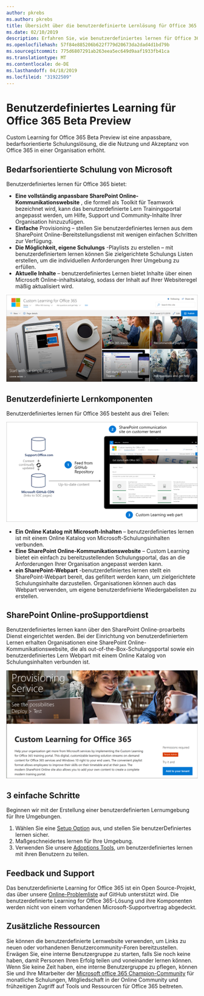 ```yaml
---
author: pkrebs
ms.author: pkrebs
title: Übersicht über die benutzerdefinierte Lernlösung für Office 365 Open Source
ms.date: 02/10/2019
description: Erfahren Sie, wie benutzerdefiniertes lernen für Office 365 die Nutzung und Einführung von Office 365 in Ihrer Organisation beschleunigen kann. Unsere Lösungen enthalten ein benutzerdefiniertes SharePoint Online-Webpart und eine moderne SharePoint Online Communications-Schulungswebsite, die problemlos für Ihren Office 365-Mandanten bereitgestellt werden kann.
ms.openlocfilehash: 57f84e885206b622f779d20673da2dad4d1bd79b
ms.sourcegitcommit: 775d6807291ab263eea5ec649d9aaf1933fb41ca
ms.translationtype: MT
ms.contentlocale: de-DE
ms.lasthandoff: 04/18/2019
ms.locfileid: "31922509"
---
```

# <a name="custom-learning-for-office-365-beta-preview"></a>Benutzerdefiniertes Learning für Office 365 Beta Preview
Custom Learning for Office 365 Beta Preview ist eine anpassbare, bedarfsorientierte Schulungslösung, die die Nutzung und Akzeptanz von Office 365 in einer Organisation erhöht.  

## <a name="on-demand-custom-training-from-microsoft"></a>Bedarfsorientierte Schulung von Microsoft

Benutzerdefiniertes lernen für Office 365 bietet:

- **Eine vollständig anpassbare SharePoint Online-Kommunikationswebsite** , die formell als Toolkit für Teamwork bezeichnet wird, kann das benutzerdefinierte Lern Trainingsportal angepasst werden, um Hilfe, Support und Community-Inhalte Ihrer Organisation hinzuzufügen.
- **Einfache** Provisioning – stellen Sie benutzerdefiniertes lernen aus dem SharePoint Online-Bereitstellungsdienst mit wenigen einfachen Schritten zur Verfügung.
- **Die Möglichkeit, eigene Schulungs** -Playlists zu erstellen – mit benutzerdefiniertem lernen können Sie zielgerichtete Schulungs Listen erstellen, um die individuellen Anforderungen Ihrer Umgebung zu erfüllen.
- **Aktuelle Inhalte** – benutzerdefiniertes Lernen bietet Inhalte über einen Microsoft Online-inhaltskatalog, sodass der Inhalt auf Ihrer Websiteregel mäßig aktualisiert wird.

![CG-Introducing. png](media/cg-introducing.png)

## <a name="custom-learning-components"></a>Benutzerdefinierte Lernkomponenten
Benutzerdefiniertes lernen für Office 365 besteht aus drei Teilen: 

![CG-howitworks. png](media/cg-howitworks.png)

- **Ein Online Katalog mit Microsoft-Inhalten** – benutzerdefiniertes lernen ist mit einem Online Katalog von Microsoft-Schulungsinhalten verbunden.
- **Eine SharePoint Online-Kommunikationswebsite** – Custom Learning bietet ein einfach zu bereitzustellenden Schulungsportal, das an die Anforderungen Ihrer Organisation angepasst werden kann.
- **ein SharePoint-Webpart** -benutzerdefiniertes lernen stellt ein SharePoint-Webpart bereit, das gefiltert werden kann, um zielgerichtete Schulungsinhalte darzustellen. Organisationen können auch das Webpart verwenden, um eigene benutzerdefinierte Wiedergabelisten zu erstellen.

## <a name="sharepoint-online-provisioning-service"></a>SharePoint Online-proSupportdienst 
Benutzerdefiniertes lernen kann über den SharePoint Online-proarbeits Dienst eingerichtet werden. Bei der Einrichtung von benutzerdefiniertem Lernen erhalten Organisationen eine SharePoint Online-Kommunikationswebsite, die als out-of-the-Box-Schulungsportal sowie ein benutzerdefiniertes Lern Webpart mit einem Online Katalog von Schulungsinhalten verbunden ist. 

![CG-Provision. png](media/cg-provision.png)

## <a name="3-easy-steps"></a>3 einfache Schritte
Beginnen wir mit der Erstellung einer benutzerdefinierten Lernumgebung für Ihre Umgebungen.
1. Wählen Sie eine [Setup Option](custom_setupoptions.md) aus, und stellen Sie benutzerDefiniertes lernen sicher.  
2. Maßgeschneidertes lernen für Ihre Umgebung.
3. Verwenden Sie unsere [Adoptions Tools](driveadoption.md), um benutzerdefiniertes lernen mit ihren Benutzern zu teilen.

## <a name="feedback-and-support"></a>Feedback und Support

Das benutzerdefinierte Learning for Office 365 ist ein Open Source-Projekt, das über unsere [Online-Problemliste](https://aka.ms/CustomLearningHelp) auf GitHub unterstützt wird. Die benutzerdefinierte Learning for Office 365-Lösung und ihre Komponenten werden nicht von einem vorhandenen Microsoft-Supportvertrag abgedeckt.  

## <a name="additional-resources"></a>Zusätzliche Ressourcen
Sie können die benutzerdefinierte Lernwebsite verwenden, um Links zu neuen oder vorhandenen Benutzercommunity-Foren bereitzustellen. Erwägen Sie, eine interne Benutzergruppe zu starten, falls Sie noch keine haben, damit Personen Ihren Erfolg teilen und voneinander lernen können.  Wenn Sie keine Zeit haben, eine interne Benutzergruppe zu pflegen, können Sie und Ihre Mitarbeiter der [Microsoft office 365 Champion-Community](https://aka.ms/O365Champions) für monatliche Schulungen, Mitgliedschaft in der Online Community und frühzeitigen Zugriff auf Tools und Ressourcen für Office 365 beitreten.